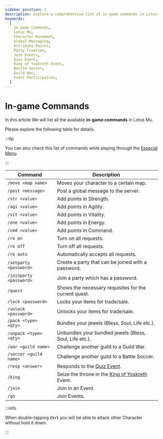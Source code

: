 ```yaml
---
sidebar_position: 1
description: Explore a comprehensive list of in-game commands in Lotus Mu, providing details on how to use commands for character movement, messaging, attribute points, party creation, and participation in various in-game events. Access the list conveniently through the Especial Menu and enhance your gameplay experience.
keywords:
  [
    In-game Commands,
    Lotus Mu,
    Character Movement,
    Global Messaging,
    Attribute Points,
    Party Creation,
    Join Events,
    Quiz Event,
    King of Yoskreth Event,
    Battle Soccer,
    Guild War,
    Event Participation,
  ]
---
```


# In-game Commands

In this article We will list all the available **in-game commands** in Lotus Mu.

Please explore the following table for details.

:::tip

You can also check this list of commands while playing through the [Especial Menu](/client-features/especial-menu).

:::

| Command                 | Description                                                                 |
| ----------------------- | --------------------------------------------------------------------------- |
| `/move <map name>`      | Moves your character to a certain map.                                      |
| `/post <message>`       | Post a global message to the server.                                        |
| `/str <value>`          | Add points in Strength.                                                     |
| `/agi <value>`          | Add points in Agility.                                                      |
| `/vit <value>`          | Add points in Vitality.                                                     |
| `/ene <value>`          | Add points in Energy.                                                       |
| `/cmd <value>`          | Add points in Command.                                                      |
| `/re on`                | Turn on all requests.                                                       |
| `/re off`               | Turn off all requests.                                                      |
| `/re auto`              | Automatically accepts all requests.                                         |
| `/setparty <password>`  | Create a party that can be joined with a password.                          |
| `/joinparty <password>` | Join a party which has a password.                                          |
| `/quest`                | Shows the necessary requisites for the current quest.                       |
| `/lock <password>`      | Locks your items for trade/sale.                                            |
| `/unlock <password>`    | Unlocks your items for trade/sale.                                          |
| `/pack <type> <qty>`    | Bundles your jewels (Bless, Soul, Life etc.).                               |
| `/unpack <type> <qty>`  | Unbundles your bundled jewels (Bless, Soul, Life etc.).                     |
| `/war <guild name>`     | Challenge another guild to a Guild War.                                     |
| `/soccer <guild name>`  | Challenge another guild to a Battle Soccer.                                 |
| `/resp <answer>`        | Responds to the [Quiz Event](/events/others/quiz-event).                    |
| `/king`                 | Seize the throne in the [King of Yoskreth](/events/king-of-yoskreth) Event. |
| `/join`                 | Join in an Event.                                                           |
| `/go`                   | Join Events.                                                                |

:::info

When double-tapping **`Ctrl`** you will be able to attack other Character without hold it down.

:::
